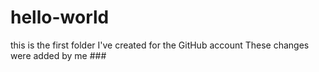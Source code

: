 # hello-world
this is the first folder I've created for the GitHub account
These changes were added by me ###
